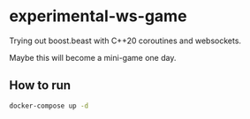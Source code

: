 # experimental-ws-game

Trying out boost.beast with C++20 coroutines and websockets.

Maybe this will become a mini-game one day.

## How to run

```bash
docker-compose up -d
```
